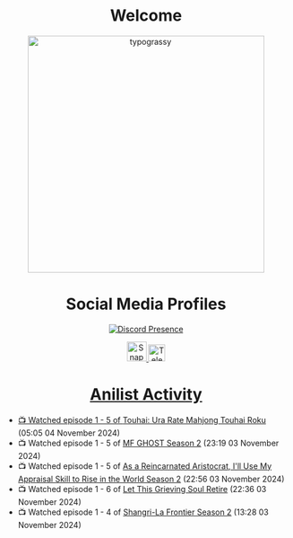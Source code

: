 <div align="center">

# Welcome
<a href="https://github.com/kawarimidoll/typograssy">
    <img alt="typograssy" src="https://typograssy.deno.dev/api?text=%E3%82%88%E3%81%86%E3%81%93%E3%81%9D%E3%81%BF%E3%81%AA%E3%81%95%E3%82%93%20-%20Sheby--&&l0=none&l1=82d9d0&l2=027353&l3=038c4c&l4=01402e&bg=none&frame=none&speed=100&comment=" width="421.99">
</a>

</div>

<div align="center">

# Social Media Profiles

[![Discord Presence](https://lanyard.cnrad.dev/api/612532963938271232)](https://discord.com/users/612532963938271232)


<a href="https://www.snapchat.com/add/a.sheby" title="Snapchat Profile">
    <img src="https://www.freepnglogos.com/uploads/snapchat-logo-png-0.png" width="35" alt="Snapchat Logo" />


<a href="https://t.me/ASheby" title="Telegram Profile">
    <img src="https://www.freepnglogos.com/uploads/telegram-logo-png-0.png" width="30" alt="Telegram Logo" />


</div>

<div align="center">

# Anilist Activity

</div>

<!-- ANILIST_ACTIVITY:start -->

-   📺 Watched episode 1 - 5 of [Touhai: Ura Rate Mahjong Touhai Roku](https://anilist.co/anime/173263) (05:05 04 November 2024)
-   📺 Watched episode 1 - 5 of [MF GHOST Season 2](https://anilist.co/anime/171642) (23:19 03 November 2024)
-   📺 Watched episode 1 - 5 of [As a Reincarnated Aristocrat, I'll Use My Appraisal Skill to Rise in the World Season 2](https://anilist.co/anime/178434) (22:56 03 November 2024)
-   📺 Watched episode 1 - 6 of [Let This Grieving Soul Retire](https://anilist.co/anime/175019) (22:36 03 November 2024)
-   📺 Watched episode 1 - 4 of [Shangri-La Frontier Season 2](https://anilist.co/anime/176508) (13:28 03 November 2024)

<!-- ANILIST_ACTIVITY:end -->

